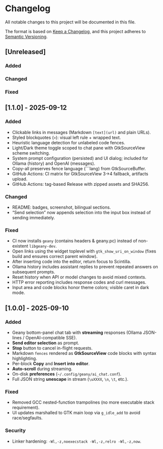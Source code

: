# Changelog
All notable changes to this project will be documented in this file.

The format is based on [Keep a Changelog](https://keepachangelog.com/en/1.1.0/),
and this project adheres to [Semantic Versioning](https://semver.org/spec/v2.0.0.html).

## [Unreleased]
### Added

### Changed

### Fixed


## [1.1.0] - 2025-09-12
### Added
- Clickable links in messages (Markdown `[text](url)` and plain URLs).
- Styled blockquotes (`>`): visual left rule + wrapped text.
- Heuristic language detection for unlabeled code fences.
- Light/Dark theme toggle scoped to chat pane with GtkSourceView scheme switching.
- System prompt configuration (persisted) and UI dialog; included for Ollama (history) and OpenAI (messages).
- Copy-all preserves fence language (```lang) from GtkSourceBuffer.
- GitHub Actions: CI matrix for GtkSourceView 3→4 fallback, artifacts upload.
- GitHub Actions: tag-based Release with zipped assets and SHA256.

### Changed
- README: badges, screenshot, bilingual sections.
- “Send selection” now appends selection into the input box instead of sending immediately.

### Fixed
- CI now installs `geany` (contains headers & geany.pc) instead of non-existent `libgeany-dev`.
- Open links using the widget toplevel with `gtk_show_uri_on_window` (fixes build and ensures correct parent window).
- After inserting code into the editor, return focus to Scintilla.
- Ollama history includes assistant replies to prevent repeated answers on subsequent prompts.
- Reset history when API or model changes to avoid mixed contexts.
- HTTP error reporting includes response codes and curl messages.
- Input area and code blocks honor theme colors; visible caret in dark mode.

## [1.0.0] - 2025-09-10
### Added
- Geany bottom-panel chat tab with **streaming** responses (Ollama JSON-lines / OpenAI-compatible SSE).
- **Send editor selection** as prompt.
- **Stop** button to cancel in-flight requests.
- Markdown ```fences``` rendered as **GtkSourceView** code blocks with syntax highlighting.
- Per-block **Copy** and **Insert into editor**.
- **Auto-scroll** during streaming.
- On-disk **preferences** (`~/.config/geany/ai_chat.conf`).
- Full JSON string **unescape** in stream (`\uXXXX`, `\n`, `\t`, etc.).

### Fixed
- Removed GCC nested-function trampolines (no more executable stack requirement).
- UI updates marshalled to GTK main loop via `g_idle_add` to avoid race/segfaults.

### Security
- Linker hardening: `-Wl,-z,noexecstack -Wl,-z,relro -Wl,-z,now`.
